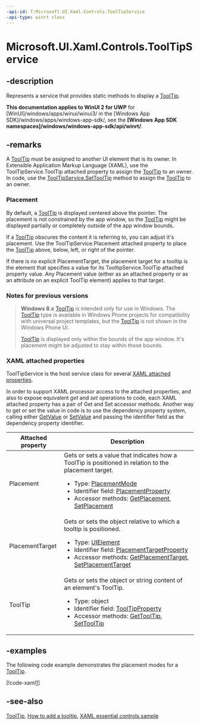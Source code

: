 ```yaml
---
-api-id: T:Microsoft.UI.Xaml.Controls.ToolTipService
-api-type: winrt class
---
```


<!-- Class syntax.
public class ToolTipService : Windows.UI.Xaml.Controls.IToolTipService
-->

# Microsoft.UI.Xaml.Controls.ToolTipService

## -description
Represents a service that provides static methods to display a [ToolTip](tooltip.md).

**This documentation applies to WinUI 2 for UWP** for [WinUI]/windows/apps/winui/winui3/ in the [Windows App SDK]/windows/apps/windows-app-sdk/, see the **[Windows App SDK namespaces]/windows/windows-app-sdk/api/winrt/**.

## -remarks

A [ToolTip](tooltip.md) must be assigned to another UI element that is its owner. In Extensible Application Markup Language (XAML), use the ToolTipService.ToolTip attached property to assign the [ToolTip](tooltip.md) to an owner. In code, use the [ToolTipService.SetToolTip](tooltipservice_settooltip_436756233.md) method to assign the [ToolTip](tooltip.md) to an owner.

### Placement

By default, a [ToolTip](tooltip.md) is displayed centered above the pointer. The placement is not constrained by the app window, so the [ToolTip](tooltip.md) might be displayed partially or completely outside of the app window bounds.

If a [ToolTip](tooltip.md) obscures the content it is referring to, you can adjust it's placement. Use the ToolTipService.Placement attached property to place the [ToolTip](tooltip.md) above, below, left, or right of the pointer.

If there is no explicit PlacementTarget, the placement target for a tooltip is the element that specifies a value for its TooltipService.ToolTip attached property value. Any Placement value (either as an attached property or as an attribute on an explicit ToolTip element) applies to that target.

### Notes for previous versions

> **Windows 8.x**
>   [ToolTip](tooltip.md) is intended only for use in Windows. The [ToolTip](tooltip.md) type is available in Windows Phone projects for compatibility with universal project templates, but the [ToolTip](tooltip.md) is not shown in the Windows Phone  UI.
>
>   [ToolTip](tooltip.md) is displayed only within the bounds of the app window. It's placement might be adjusted to stay within those bounds.

### XAML attached properties

ToolTipService is the host service class for several [XAML attached properties](/windows/uwp/xaml-platform/attached-properties-overview).

In order to support XAML processor access to the attached properties, and also to expose equivalent _get_ and _set_ operations to code, each XAML attached property has a pair of Get and Set accessor methods. Another way to get or set the value in code is to use the dependency property system, calling either [GetValue](/uwp/api/windows.ui.xaml.dependencyobject.getvalue(windows.ui.xaml.dependencyproperty)) or [SetValue](/uwp/api/windows.ui.xaml.dependencyobject.setvalue(windows.ui.xaml.dependencyproperty,system.object)) and passing the identifier field as the dependency property identifier.

| Attached property | Description |
| - | - |
| Placement | Gets or sets a value that indicates how a ToolTip is positioned in relation to the placement target.<ul><li>Type: [PlacementMode](../microsoft.ui.xaml.controls.primitives/placementmode.md)</li><li>Identifier field: <a href="/uwp/api/windows.ui.xaml.controls.tooltipservice.placementproperty">PlacementProperty</a></li><li>Accessor methods: <a href="/uwp/api/windows.ui.xaml.controls.tooltipservice.getplacement">GetPlacement</a>, <a href="/uwp/api/windows.ui.xaml.controls.tooltipservice.setplacement">SetPlacement</a></li></ul> |
| PlacementTarget | Gets or sets the object relative to which a tooltip is positioned.<ul><li>Type: [UIElement](../microsoft.ui.xaml/uielement.md)</li><li>Identifier field: <a href="/uwp/api/windows.ui.xaml.controls.tooltipservice.placementtargetproperty">PlacementTargetProperty</a></li><li>Accessor methods: <a href="/uwp/api/windows.ui.xaml.controls.tooltipservice.getplacementtarget">GetPlacementTarget</a>, <a href="/uwp/api/windows.ui.xaml.controls.tooltipservice.setplacementtarget">SetPlacementTarget</a></li></ul> |
| ToolTip | Gets or sets the object or string content of an element's ToolTip.<ul><li>Type: object</li><li>Identifier field: <a href="/uwp/api/windows.ui.xaml.controls.tooltipservice.tooltipproperty">ToolTipProperty</a></li><li>Accessor methods: <a href="/uwp/api/windows.ui.xaml.controls.tooltipservice.gettooltip">GetToolTip</a>, <a href="/uwp/api/windows.ui.xaml.controls.tooltipservice.settooltip">SetToolTip</a></li></ul> |

## -examples
The following code example demonstrates the placement modes for a [ToolTip](tooltip.md).



[!code-xaml[1](../microsoft.ui.xaml.data/code/ToolTipServicePlacementEx/csharp/MainPage.xaml#Snippet1)]

## -see-also
[ToolTip](tooltip.md), [How to add a tooltip](/previous-versions/windows/apps/hh868199(v=win.10)), [XAML essential controls sample](https://github.com/microsoftarchive/msdn-code-gallery-microsoft/tree/master/Official%20Windows%20Platform%20Sample/Windows%208.1%20Store%20app%20samples/99866-Windows%208.1%20Store%20app%20samples/XAML%20essential%20controls%20sample)

